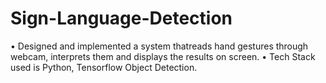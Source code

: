 # Sign-Language-Detection
• Designed and implemented a system thatreads hand gestures through webcam, interprets them and displays the results on screen. 
• Tech Stack used is Python, Tensorflow Object Detection.
